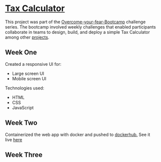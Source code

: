 # <a href="" target="_blank">Tax Calculator</a>

This project was part of the <a href="https://www.meliora.co.ke/articles/nvrjgtnsgh5ophs6mm">Overcome-your-fear-Bootcamp</a> challenge series. The bootcamp involved weekly challenges that enabled participants collaborate in teams to design, build, and deploy a simple Tax Calculator among other <a href="#">projects</a>.

## Week One

Created a responsive UI for:

- Large screen UI
- Mobile screen UI <br/>

Technologies used:

- HTML
- CSS
- JavaScript

## Week Two

Containerized the web app with docker and pushed to
<a href="https://hub.docker.com/repository/docker/mbithi/oyf-week-one">dockerhub.</a>
See it live <a href="http://157.230.13.246/group7/">here</a>

## Week Three
